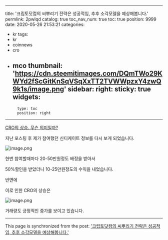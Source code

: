 
---
title: '크립토닷컴의 씨뿌리기 전략은 성공적임, 추후 소각모델을 예상해봅니다.'
permlink: 2pwlqd
catalog: true
toc_nav_num: true
toc: true
position: 9999
date: 2020-05-26 21:53:21
categories:
- kr
tags:
- kr
- coinnews
- cro
- mco
thumbnail: 'https://cdn.steemitimages.com/DQmTWo29KWYd2fScGitKnSqVSqXxTT2TVWWpzxY4zwQ9k1s/image.png'
sidebar:
    right:
        sticky: true
widgets:
    -
        type: toc
        position: right
---


[CRO의 상승. 무슨 의미일까?](https://steemit.com/kr/@virus707/3chghd-cro)

지난 포스팅 후 제가 참여했던 신디케이트 정보를 다시 보게 되었습니다.


![image.png](https://cdn.steemitimages.com/DQmTWo29KWYd2fScGitKnSqVSqXxTT2TVWWpzxY4zwQ9k1s/image.png)

한번 참여할때마다 20-50만원정도 배정을 받아서

50%할인을 받았더니 10-25만원정도의 수익을 내었습니다.

반면에

이로 인한 CRO의 상승은


![image.png](https://cdn.steemitimages.com/DQmehRsuhJF18Su5e91qXsAeov4gBHguSVA2jakoSNxV8BL/image.png)



거래량도 긍정적인 증가를 보이고 있습니다.

- - -

This page is synchronized from the post: ['크립토닷컴의 씨뿌리기 전략은 성공적임, 추후 소각모델을 예상해봅니다.'](https://steemit.com/@virus707/2pwlqd)
